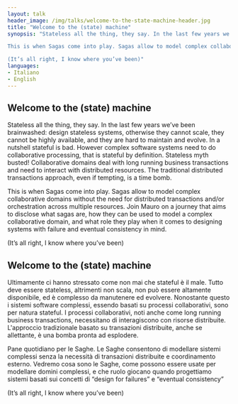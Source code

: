 ```yaml
---
layout: talk
header_image: /img/talks/welcome-to-the-state-machine-header.jpg
title: "Welcome to the (state) machine"
synopsis: "Stateless all the thing, they say. In the last few years we’ve been brainwashed: design stateless systems, otherwise they cannot scale, they cannot be highly available, and they are hard to maintain and evolve. In a nutshell stateful is bad. However complex software systems need to do collaborative processing, that is stateful by definition. Stateless myth busted! Collaborative domains deal with long business transactions and need to interact with distributed resources. The traditional distributed transactions approach, even if tempting, is a time bomb.

This is when Sagas come into play. Sagas allow to model complex collaborative domains without the need for distributed transactions and/or orchestration across multiple resources. Join Mauro on a journey that aims to disclose what sagas are, how they can be used to model a complex collaborative domain, and what role they play when it comes to designing systems with failure and eventual consistency in mind.

(It’s all right, I know where you’ve been)" 
languages:
- Italiano
- English
---
```


## Welcome to the (state) machine

Stateless all the thing, they say. In the last few years we’ve been brainwashed: design stateless systems, otherwise they cannot scale, they cannot be highly available, and they are hard to maintain and evolve. In a nutshell stateful is bad. However complex software systems need to do collaborative processing, that is stateful by definition. Stateless myth busted! Collaborative domains deal with long running business transactions and need to interact with distributed resources. The traditional distributed transactions approach, even if tempting, is a time bomb.

This is when Sagas come into play. Sagas allow to model complex collaborative domains without the need for distributed transactions and/or orchestration across multiple resources. Join Mauro on a journey that aims to disclose what sagas are, how they can be used to model a complex collaborative domain, and what role they play when it comes to designing systems with failure and eventual consistency in mind.

(It’s all right, I know where you’ve been)

## Welcome to the (state) machine

Ultimamente ci hanno stressato come non mai che stateful è il male. Tutto deve essere stateless, altrimenti non scala, non può essere altamente disponibile, ed è complesso da manutenere ed evolvere. 
Nonostante questo i sistemi software complessi, essendo basati su processi collaborativi, sono per natura stateful. I processi collaborativi, noti anche come long running business transactions, necessitano di interagiscono con risorse distribuite. L'approccio tradizionale basato su transazioni distribuite, anche se allettante, è una bomba pronta ad esplodere.

Pane quotidiano per le Saghe. Le Saghe consentono di modellare sistemi complessi senza la necessità di transazioni distribuite e coordinamento esterno. Vedremo cosa sono le Saghe, come possono essere usate per modellare domini complessi, e che ruolo giocano quando progettiamo sistemi basati sui concetti di “design for failures” e “eventual consistency”

(It’s all right, I know where you’ve been)
